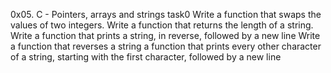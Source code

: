0x05. C - Pointers, arrays and strings task0
Write a function that swaps the values of two integers.
Write a function that returns the length of a string.
Write a function that prints a string, in reverse, followed by a new line
Write a function that reverses a string
a function that prints every other character of a string, starting with the first character, followed by a new line
